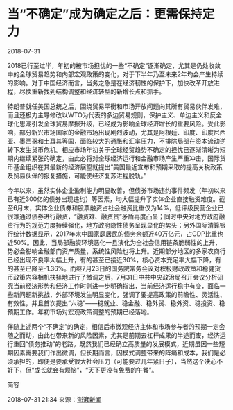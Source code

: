 # 当“不确定”成为确定之后：更需保持定力

2018-07-31 

2018已行至过半，年初的被市场担忧的一些“不确定”逐渐确定，尤其是仍处收敛中的全球贸易趋势和内部宏观政策的变化，对于下半年乃至未来2年均会产生持续的影响。对于中国经济而言，当务之急是在经济韧性的保护下，加快改革开放进程，尽快重新找到结构调整和经济转型的新增长点和抓手。



特朗普就任美国总统之后，围绕贸易平衡和市场开放问题向其所有贸易伙伴发难，而且还极力主导修改以WTO为代表的多边贸易规则，保护主义、单边主义和反全球化思潮引发全球贸易摩擦升级，已经成为影响全球经济增长的重要风险。受此影响，部分新兴市场国家的金融市场出现剧烈波动，尤其是阿根廷、印度、印度尼西亚、墨西哥和土耳其等国，面临较大的通胀和汇率压力，不排除局部在资本流动逆转下发生货币危机。相应市场年初关于全球经贸趋势不确定的担忧已逐渐清晰为短期内继续紧张的确定，由此必将对全球经济运行和金融市场产生严重冲击，国际货币基金组织在其最新的经济展望就提出“美国最近宣布和预期采取的提高关税政策及贸易伙伴的报复措施，可能使经济复苏进程脱轨。”



今年以来，虽然实体企业盈利能力明显改善，但债券市场违约事件频发（年初以来已有近300亿的债券出现违约）等因素，均大幅提升了实体企业直接融资难度。截至6月末，实体企业债券和股票融资占社会融资比重仅为14%，低评级民营企业已很难通过债券进行融资，“融资难、融资贵”矛盾再度凸显；同时中央对地方政府融资行为的规范力度持续强化，地方政府隐性债务呈现显化的势头；另外国际清算银行统计数据显示，2017年末中国家庭居民的债务余额近40万亿元，占GDP比重也近50%。因此，当局部融资环境恶化一旦演化为全社会信用链条脆弱性的上升，势必会影响金融部门资产质量，系统性风险也将上升。近期部分地区的多家农商行已经出现不良率大幅上升，有的甚至已接近30%，核心资本充足率大幅下降，有的甚至已降至-1.36%。而继7月23日的国务院常务会议对积极财政政策和稳健货币政策内容相机抉择地进行了微调之后，7月31日中共中央政治局召开会议分析研究当前经济形势和经济工作时则进一步明确指出，当前经济运行稳中有变，面临一些新问题新挑战，外部环境发生明显变化，强调了要提高政策的前瞻性、灵活性、有效性，并且首次提出“六稳”——稳就业、稳金融、稳外贸、稳外资、稳投资、稳预期工作。年初市场对宏观政策调整的预期已经落地。



伴随上述两个“不确定”的确定，相信后市微观经济主体和市场参与者的预期一定会随之而动，由此也带来新的风险因素，尤其是前期去杠杆成果的半途而废，经济运行重回“债务推动”的老路。既然我们已经确立高质量的发展模式，近期虽因一些短期因素需要我们作出微调，但长期而言，因模式调整带来的阵痛和成本，我们是必须承担的，即便是要承受很大社会压力（可能要过几年紧日子），当然这个决心不好下，但“成长就会有烦恼”，“天下更没有免费的午餐”。

简容

2018-07-31 21:34  来源：[澎湃新闻](https://www.thepaper.cn/newsDetail_forward_2307272)

